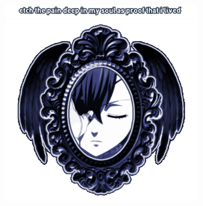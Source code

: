   <div align="center">
	<img src="https://github.com/nyakahara/nyakahara/blob/main/gergegdfhjtykk.png">
</div>
  <div align="center">
	<img src="https://github.com/nyakahara/nyakahara/blob/main/Tumblr_l_1078617887799312%20(3).gif">
</div>
